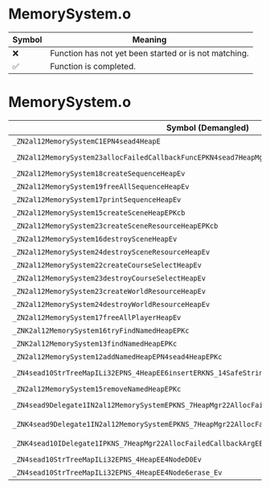 # MemorySystem.o
| Symbol | Meaning 
| ------------- | ------------- 
| :x: | Function has not yet been started or is not matching. 
| :white_check_mark: | Function is completed. 


# MemorySystem.o
| Symbol (Demangled) | Symbol (Mangled) | Decompiled? |
| ------------- |  ------------- | ------------- |
| `_ZN2al12MemorySystemC1EPN4sead4HeapE` | `al::MemorySystem::MemorySystem(sead::Heap *)` | :white_check_mark: |
| `_ZN2al12MemorySystem23allocFailedCallbackFuncEPKN4sead7HeapMgr22AllocFailedCallbackArgE` | `al::MemorySystem::allocFailedCallbackFunc(sead::HeapMgr::AllocFailedCallbackArg const*)` | :white_check_mark: |
| `_ZN2al12MemorySystem18createSequenceHeapEv` | `al::MemorySystem::createSequenceHeap(void)` | :white_check_mark: |
| `_ZN2al12MemorySystem19freeAllSequenceHeapEv` | `al::MemorySystem::freeAllSequenceHeap(void)` | :white_check_mark: |
| `_ZN2al12MemorySystem17printSequenceHeapEv` | `al::MemorySystem::printSequenceHeap(void)` | :white_check_mark: |
| `_ZN2al12MemorySystem15createSceneHeapEPKcb` | `al::MemorySystem::createSceneHeap(char const*,bool)` | :white_check_mark: |
| `_ZN2al12MemorySystem23createSceneResourceHeapEPKcb` | `al::MemorySystem::createSceneResourceHeap(char const*,bool)` | :white_check_mark: |
| `_ZN2al12MemorySystem16destroySceneHeapEv` | `al::MemorySystem::destroySceneHeap(void)` | :white_check_mark: |
| `_ZN2al12MemorySystem24destroySceneResourceHeapEv` | `al::MemorySystem::destroySceneResourceHeap(void)` | :white_check_mark: |
| `_ZN2al12MemorySystem22createCourseSelectHeapEv` | `al::MemorySystem::createCourseSelectHeap(void)` | :white_check_mark: |
| `_ZN2al12MemorySystem23destroyCourseSelectHeapEv` | `al::MemorySystem::destroyCourseSelectHeap(void)` | :white_check_mark: |
| `_ZN2al12MemorySystem23createWorldResourceHeapEv` | `al::MemorySystem::createWorldResourceHeap(void)` | :white_check_mark: |
| `_ZN2al12MemorySystem24destroyWorldResourceHeapEv` | `al::MemorySystem::destroyWorldResourceHeap(void)` | :white_check_mark: |
| `_ZN2al12MemorySystem17freeAllPlayerHeapEv` | `al::MemorySystem::freeAllPlayerHeap(void)` | :white_check_mark: |
| `_ZNK2al12MemorySystem16tryFindNamedHeapEPKc` | `al::MemorySystem::tryFindNamedHeap(char const*)const` | :white_check_mark: |
| `_ZNK2al12MemorySystem13findNamedHeapEPKc` | `al::MemorySystem::findNamedHeap(char const*)const` | :white_check_mark: |
| `_ZN2al12MemorySystem12addNamedHeapEPN4sead4HeapEPKc` | `al::MemorySystem::addNamedHeap(sead::Heap *,char const*)` | :white_check_mark: |
| `_ZN4sead10StrTreeMapILi32EPNS_4HeapEE6insertERKNS_14SafeStringBaseIcEERKS2_` | `sead::StrTreeMap<32,sead::Heap *>::insert(sead::SafeStringBase<char> const&,sead::Heap * const&)` | :white_check_mark: |
| `_ZN2al12MemorySystem15removeNamedHeapEPKc` | `al::MemorySystem::removeNamedHeap(char const*)` | :white_check_mark: |
| `_ZN4sead9Delegate1IN2al12MemorySystemEPKNS_7HeapMgr22AllocFailedCallbackArgEE6invokeES6_` | `sead::Delegate1<al::MemorySystem,sead::HeapMgr::AllocFailedCallbackArg const*>::invoke(sead::HeapMgr::AllocFailedCallbackArg const*)` | :white_check_mark: |
| `_ZNK4sead9Delegate1IN2al12MemorySystemEPKNS_7HeapMgr22AllocFailedCallbackArgEE5cloneEPNS_4HeapE` | `sead::Delegate1<al::MemorySystem,sead::HeapMgr::AllocFailedCallbackArg const*>::clone(sead::Heap *)const` | :white_check_mark: |
| `_ZNK4sead10IDelegate1IPKNS_7HeapMgr22AllocFailedCallbackArgEE5cloneEPNS_4HeapE` | `sead::IDelegate1<sead::HeapMgr::AllocFailedCallbackArg const*>::clone(sead::Heap *)const` | :white_check_mark: |
| `_ZN4sead10StrTreeMapILi32EPNS_4HeapEE4NodeD0Ev` | `sead::StrTreeMap<32,sead::Heap *>::Node::~Node()` | :white_check_mark: |
| `_ZN4sead10StrTreeMapILi32EPNS_4HeapEE4Node6erase_Ev` | `sead::StrTreeMap<32,sead::Heap *>::Node::erase_(void)` | :white_check_mark: |
